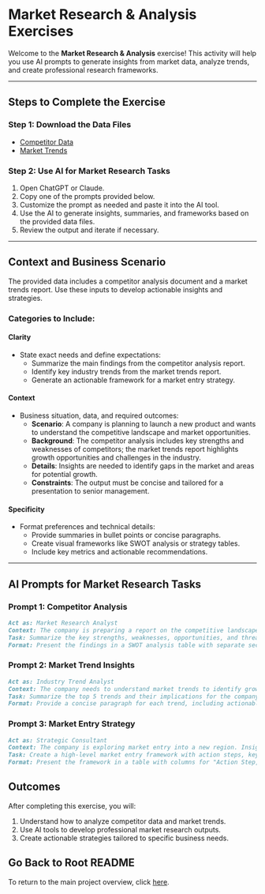 # Market Research & Analysis Exercises

Welcome to the **Market Research & Analysis** exercise! This activity will help you use AI prompts to generate insights from market data, analyze trends, and create professional research frameworks.

---

## Steps to Complete the Exercise

### Step 1: Download the Data Files
- [Competitor Data](./data/competitor_analysis.docx)
- [Market Trends](./data/market_trends.pdf)

### Step 2: Use AI for Market Research Tasks
1. Open ChatGPT or Claude.
2. Copy one of the prompts provided below.
3. Customize the prompt as needed and paste it into the AI tool.
4. Use the AI to generate insights, summaries, and frameworks based on the provided data files.
5. Review the output and iterate if necessary.

---

## Context and Business Scenario

The provided data includes a competitor analysis document and a market trends report. Use these inputs to develop actionable insights and strategies.

### Categories to Include:
#### **Clarity**
- State exact needs and define expectations:
  - Summarize the main findings from the competitor analysis report.
  - Identify key industry trends from the market trends report.
  - Generate an actionable framework for a market entry strategy.

#### **Context**
- Business situation, data, and required outcomes:
  - **Scenario**: A company is planning to launch a new product and wants to understand the competitive landscape and market opportunities.
  - **Background**: The competitor analysis includes key strengths and weaknesses of competitors; the market trends report highlights growth opportunities and challenges in the industry.
  - **Details**: Insights are needed to identify gaps in the market and areas for potential growth.
  - **Constraints**: The output must be concise and tailored for a presentation to senior management.

#### **Specificity**
- Format preferences and technical details:
  - Provide summaries in bullet points or concise paragraphs.
  - Create visual frameworks like SWOT analysis or strategy tables.
  - Include key metrics and actionable recommendations.

---

## AI Prompts for Market Research Tasks

### Prompt 1: **Competitor Analysis**
```markdown
Act as: Market Research Analyst  
Context: The company is preparing a report on the competitive landscape for a new product launch. The provided document includes competitor data and performance metrics.  
Task: Summarize the key strengths, weaknesses, opportunities, and threats of three main competitors.  
Format: Present the findings in a SWOT analysis table with separate sections for each competitor.
```

### Prompt 2: **Market Trend Insights**
```markdown
Act as: Industry Trend Analyst  
Context: The company needs to understand market trends to identify growth opportunities. The provided report highlights industry patterns and projections for the next five years.  
Task: Summarize the top 5 trends and their implications for the company’s product strategy.  
Format: Provide a concise paragraph for each trend, including actionable recommendations for the company.
```


### Prompt 3: **Market Entry Strategy**
```markdown
Act as: Strategic Consultant  
Context: The company is exploring market entry into a new region. Insights from the competitor analysis and market trends report need to be integrated into a strategy.  
Task: Create a high-level market entry framework with action steps, key risks, and expected outcomes based on the provided data.
Format: Present the framework in a table with columns for "Action Step," "Risk," and "Expected Outcome."
```


## Outcomes
After completing this exercise, you will:
1. Understand how to analyze competitor data and market trends.
2. Use AI tools to develop professional market research outputs.
3. Create actionable strategies tailored to specific business needs.

## Go Back to Root README

To return to the main project overview, click [here](../README.md).